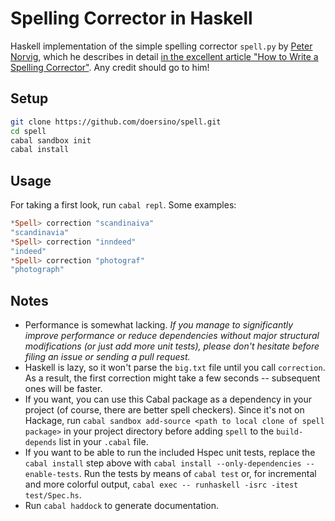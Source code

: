 # Spelling Corrector in Haskell

Haskell implementation of the simple spelling corrector `spell.py` by [Peter Norvig](http://norvig.com), which he describes in detail [in the excellent article "How to Write a Spelling Corrector"](http://norvig.com/spell-correct.html). Any credit should go to him!


## Setup

```bash
git clone https://github.com/doersino/spell.git
cd spell
cabal sandbox init
cabal install
```


## Usage

For taking a first look, run `cabal repl`. Some examples:

```haskell
*Spell> correction "scandinaiva"
"scandinavia"
*Spell> correction "inndeed"
"indeed"
*Spell> correction "photograf"
"photograph"
```


## Notes

* Performance is somewhat lacking. *If you manage to significantly improve performance or reduce dependencies without major structural modifications (or just add more unit tests), please don't hesitate before filing an issue or sending a pull request.*
* Haskell is lazy, so it won't parse the `big.txt` file until you call `correction`. As a result, the first correction might take a few seconds -- subsequent ones will be faster.
* If you want, you can use this Cabal package as a dependency in your project (of course, there are better spell checkers). Since it's not on Hackage, run `cabal sandbox add-source <path to local clone of spell package>` in your project directory before adding `spell` to the `build-depends` list in your `.cabal` file.
* If you want to be able to run the included Hspec unit tests, replace the `cabal install` step above with `cabal install --only-dependencies --enable-tests`. Run the tests by means of `cabal test` or, for incremental and more colorful output, `cabal exec -- runhaskell -isrc -itest test/Spec.hs`.
* Run `cabal haddock` to generate documentation.
